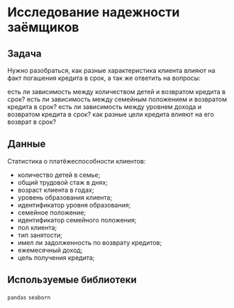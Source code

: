# Исследование надежности заёмщиков
## Задача
Нужно разобраться, как разные характеристика клиента влияют на факт погашения кредита в срок, а так же ответить на вопросы:

есть ли зависимость между количеством детей и возвратом кредита в срок?
есть ли зависимость между семейным положением и возвратом кредита в срок?
есть ли зависимость между уровнем дохода и возвратом кредита в срок?
как разные цели кредита влияют на его возврат в срок?
## Данные
Статистика о платёжеспособности клиентов:

- количество детей в семье;
- общий трудовой стаж в днях;
- возраст клиента в годах;
- уровень образования клиента;
- идентификатор уровня образования;
- семейное положение;
- идентификатор семейного положения;
- пол клиента;
- тип занятости;
- имел ли задолженность по возврату кредитов;
- ежемесячный доход;
- цель получения кредита;
## Используемые библиотеки
`pandas` `seaborn`
